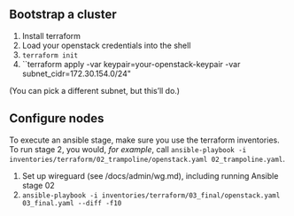 ## Bootstrap a cluster

1. Install terraform
2. Load your openstack credentials into the shell
3. ``terraform init``
4. ``terraform apply -var keypair=your-openstack-keypair -var subnet_cidr=172.30.154.0/24"

(You can pick a different subnet, but this’ll do.)

## Configure nodes

To execute an ansible stage, make sure you use the terraform inventories. To
run stage 2, you would, *for example*, call
``ansible-playbook -i inventories/terraform/02_trampoline/openstack.yaml 02_trampoline.yaml``.

1. Set up wireguard (see /docs/admin/wg.md), including running Ansible stage 02
2. ``ansible-playbook -i inventories/terraform/03_final/openstack.yaml 03_final.yaml --diff -f10``

